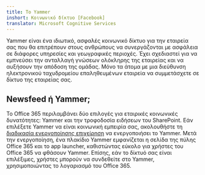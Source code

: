 ```yaml
---
title: Το Yammer
inshort: Κοινωνικό δίκτυο [Facebook]
translator: Microsoft Cognitive Services
---
```


Yammer είναι ένα ιδιωτικό, ασφαλές κοινωνικό δίκτυο για την εταιρεία σας που θα επιτρέπουν στους ανθρώπους να συνεργάζονται με ασφάλεια σε διάφορες υπηρεσίες και γεωγραφικές περιοχές. Έχει σχεδιαστεί για να εμπνεύσει την ανταλλαγή γνώσεων ολόκληρης της εταιρείας και να αυξήσουν την απόδοση της ομάδας. Μόνο τα άτομα με μια διεύθυνση ηλεκτρονικού ταχυδρομείου επαληθευμένων εταιρεία να συμμετάσχετε σε δίκτυο της εταιρείας σας.

## Newsfeed ή Yammer;
Το Office 365 περιλαμβάνει δύο επιλογές για εταιρικές κοινωνικές δυνατότητες: Yammer και την τροφοδοσία ειδήσεων του SharePoint. Εάν επιλέξετε Yammer να είναι κοινωνική εμπειρία σας, ακολουθήστε τη [διαδικασία ενεργοποίησης επιχείρηση](https://support.office.com/en-us/article/Enterprise-Activation-process-4f924c74-87d2-49d0-a4f6-cba3ce2b0e7c) να ενεργοποιήσει το Yammer. Μετά την ενεργοποίηση, ένα πλακίδιο Yammer εμφανίζεται η σελίδα της πύλης Office 365 και το app launcher, καθιστώντας εύκολο για χρήστες του Office 365 να φθάσουν Yammer. Επίσης, εάν το δίκτυό σας είναι επιλέξιμες, χρήστες μπορούν να συνδεθείτε στο Yammer, χρησιμοποιώντας το λογαριασμό του Office 365.



